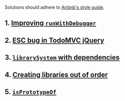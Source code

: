 Solutions should adhere to [Airbnb's style guide](https://github.com/airbnb/javascript/tree/es5-deprecated/es5).

## 1. [Improving `runWithDebugger`](https://github.com/gordonmzhu/beasts/issues/2)

## 2. [ESC bug in TodoMVC jQuery](https://github.com/gordonmzhu/beasts/issues/5)

## 3. [`librarySystem` with dependencies](https://github.com/gordonmzhu/beasts/issues/1)

## 4. [Creating libraries out of order](https://github.com/gordonmzhu/beasts/issues/3)

## 5. [`isPrototypeOf`](https://github.com/gordonmzhu/beasts/issues/4)
